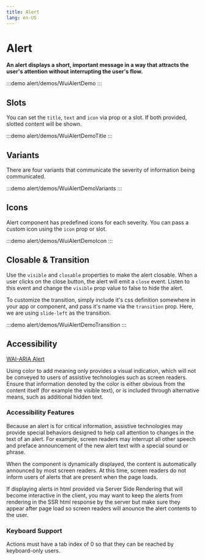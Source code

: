 ```yaml
---
title: Alert
lang: en-US
---
```

<script setup>
import WuiAlertDemo from '@/components/alert/demos/WuiAlertDemo.vue'
import WuiAlertDemoVariants from '@/components/alert/demos/WuiAlertDemoVariants.vue'
import WuiAlertDemoIcon from '@/components/alert/demos/WuiAlertDemoIcon.vue'
import WuiAlertDemoTitle from '@/components/alert/demos/WuiAlertDemoTitle.vue'
import WuiAlertDemoTransition from '@/components/alert/demos/WuiAlertDemoTransition.vue'
</script>

# Alert

**An alert displays a short, important message in a way that attracts the user's attention without interrupting the user's flow.**

:::demo alert/demos/WuiAlertDemo
<WuiAlertDemo />
:::

## Slots

You can set the `title`, `text` and `icon` via prop or a slot. If both provided, slotted content will be shown.

:::demo alert/demos/WuiAlertDemoTitle
<WuiAlertDemoTitle />
:::

## Variants

There are four variants that communicate the severity of information being communicated.

:::demo alert/demos/WuiAlertDemoVariants
<WuiAlertDemoVariants />
:::

## Icons

Alert component has predefined icons for each severity. You can pass a custom icon using the `icon` prop or slot.

:::demo alert/demos/WuiAlertDemoIcon
<WuiAlertDemoIcon />
:::

## Closable & Transition

Use the `visible` and `closable` properties to make the alert closable. When a user clicks on the close button, the alert will emit a `close` event.
Listen to this event and change the `visible` prop value to false to hide the alert.

To customize the transition, simply include it's css definition somewhere in your app or component, and pass it's name via the `transition` prop.
Here, we are using `slide-left` as the transition.

:::demo alert/demos/WuiAlertDemoTransition
<WuiAlertDemoTransition />
:::

## Accessibility

[WAI-ARIA Alert](https://www.w3.org/WAI/ARIA/apg/example-index/alert/alert.html)

Using color to add meaning only provides a visual indication, which will not be conveyed to users of assistive technologies such as screen readers. Ensure that information denoted by the color is either obvious from the content itself (for example the visible text), or is included through alternative means, such as additional hidden text.

### Accessibility Features

Because an alert is for critical information, assistive technologies may provide special behaviors designed to help call attention to changes in the text of an alert. For example, screen readers may interrupt all other speech and preface announcement of the new alert text with a special sound or phrase.

When the component is dynamically displayed, the content is automatically announced by most screen readers. At this time, screen readers do not inform users of alerts that are present when the page loads.

If displaying alerts in html provided via Server Side Rendering that will become interactive in the client, you may want to keep the alerts from rendering in the SSR  html response by the server but make sure they appear after page load so screen readers will anounce the alert contents to the user.

### Keyboard Support

Actions must have a tab index of 0 so that they can be reached by keyboard-only users.
